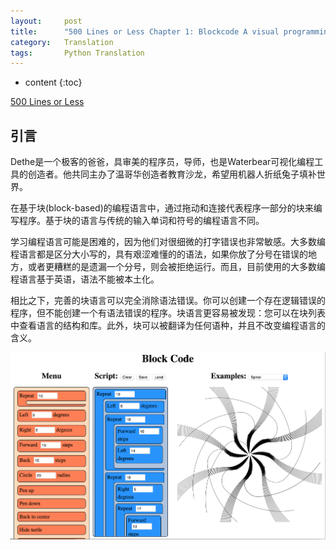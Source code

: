 ```yaml
---
layout:     post
title:      "500 Lines or Less Chapter 1: Blockcode A visual programming toolkit 翻译"
category:   Translation
tags:       Python Translation
---
```


* content
{:toc}

[500 Lines or Less](https://github.com/aosabook/500lines)

## 引言
Dethe是一个极客的爸爸，具审美的程序员，导师，也是Waterbear可视化编程工具的创造者。他共同主办了温哥华创造者教育沙龙，希望用机器人折纸兔子填补世界。

在基于块(block-based)的编程语言中，通过拖动和连接代表程序一部分的块来编写程序。基于块的语言与传统的输入单词和符号的编程语言不同。

学习编程语言可能是困难的，因为他们对很细微的打字错误也非常敏感。大多数编程语言都是区分大小写的，具有艰涩难懂的的语法，如果你放了分号在错误的地方，或者更糟糕的是遗漏一个分号，则会被拒绝运行。而且，目前使用的大多数编程语言基于英语，语法不能被本土化。

相比之下，完善的块语言可以完全消除语法错误。你可以创建一个存在逻辑错误的程序，但不能创建一个有语法错误的程序。块语言更容易被发现：您可以在块列表中查看语言的结构和库。此外，块可以被翻译为任何语种，并且不改变编程语言的含义。

![](/images/python/blockcode_ide.png)


